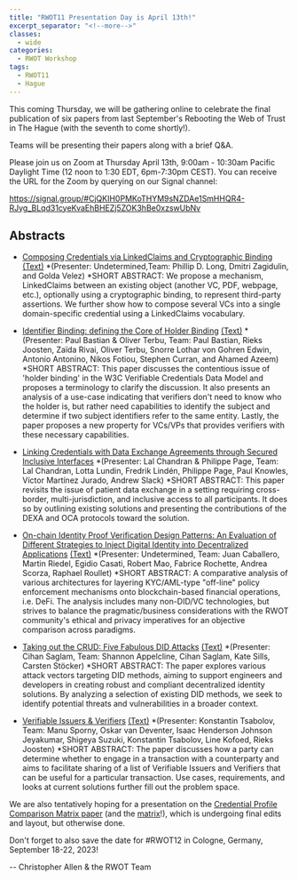 ```yaml
---
title: "RWOT11 Presentation Day is April 13th!"
excerpt_separator: "<!--more-->"
classes:
  - wide
categories:
  - RWOT Workshop
tags:
  - RWOT11
  - Hague
---
```


This coming Thursday, we will be gathering online to celebrate the final
publication of six papers from last September's Rebooting the Web of
Trust in The Hague (with the seventh to come shortly!).

Teams will be presenting their papers along with a brief Q&A.

<!--more-->

Please join us on Zoom at Thursday April 13th, 9:00am - 10:30am
Pacific Daylight Time (12 noon to 1:30 EDT, 6pm-7:30pm CEST). You can
receive the URL for the Zoom by querying on our Signal channel:

https://signal.group/#CjQKIH0PMKoTHYM9sNZDAe1SmHHQR4-RJyg_BLqd31cyeKvaEhBHEZj5ZOK3hBe0xzswUbNv

## Abstracts

-   [Composing Credentials via LinkedClaims and Cryptographic
Binding](https://github.com/WebOfTrustInfo/rwot11-the-hague/blob/master/final-documents/composable-credentials.pdf) [(Text)](https://github.com/WebOfTrustInfo/rwot11-the-hague/blob/master/final-documents/composable-credentials.md)
   *(Presenter: Undetermined,Team: Phillip D. Long, Dmitri Zagidulin, and Golda Velez)
   *SHORT ABSTRACT: We propose a mechanism, LinkedClaims between an existing object (another VC, PDF, webpage, etc.), optionally using a cryptographic binding, to represent third-party assertions. We further show how to compose several VCs into a single domain-specific credential using a LinkedClaims vocabulary.

-   [Identifier Binding: defining the Core of Holder Binding](https://github.com/WebOfTrustInfo/rwot11-the-hague/blob/master/final-documents/identifier-binding.pdf) [(Text)](https://github.com/WebOfTrustInfo/rwot11-the-hague/blob/master/final-documents/identifier-binding.md)
   *(Presenter: Paul Bastian & Oliver Terbu, Team: Paul Bastian, Rieks Joosten, Zaïda Rivai, Oliver Terbu, Snorre Lothar von Gohren Edwin, Antonio Antonino, Nikos Fotiou, Stephen Curran, and Ahamed Azeem)
   *SHORT ABSTRACT: This paper discusses the contentious issue of \'holder binding\' in the W3C Verifiable Credentials Data Model and proposes a terminology to clarify the discussion. It also presents an analysis of a use-case indicating that verifiers don\'t need to know who the holder is, but rather need capabilities to identify the subject and determine if two subject identifiers refer to the same entity. Lastly, the paper proposes a new property for VCs/VPs that provides verifiers with these necessary capabilities.

-   [Linking Credentials with Data Exchange Agreements through Secured Inclusive Interfaces](https://github.com/WebOfTrustInfo/rwot11-the-hague/blob/master/final-documents/data-exchange-agreements-with-oca.pdf)
   *(Presenter: Lal Chandran & Philippe Page, Team: Lal Chandran, Lotta Lundin, Fredrik Lindén, Philippe Page, Paul Knowles, Víctor Martínez Jurado, Andrew Slack)
   *SHORT ABSTRACT: This paper revisits the issue of patient data exchange in a setting requiring cross-border, multi-jurisdiction, and inclusive access to all participants. It does so by outlining existing solutions and presenting the contributions of the DEXA and OCA protocols toward the solution.

-   [On-chain Identity Proof Verification Design Patterns: An Evaluation of Different Strategies to Inject Digital Identity into Decentralized Applications](https://github.com/WebOfTrustInfo/rwot11-the-hague/blob/master/final-documents/onchain_identity_verification_flows.pdf) [(Text)](https://github.com/WebOfTrustInfo/rwot11-the-hague/blob/master/final-documents/onchain_identity_verification_flows.md)
   *(Presenter: Undetermined, Team: Juan Caballero, Martin Riedel, Egidio Casati, Robert Mao, Fabrice Rochette, Andrea Scorza, Raphael Roullet)
   *SHORT ABSTRACT: A comparative analysis of various architectures for layering KYC/AML-type "off-line" policy enforcement mechanisms onto blockchain-based financial operations, i.e. DeFi. The analysis includes many non-DID/VC technologies, but strives to balance the pragmatic/business considerations with the RWOT community's ethical and privacy imperatives for an objective comparison across paradigms.

-   [Taking out the CRUD: Five Fabulous DID Attacks](https://github.com/WebOfTrustInfo/rwot11-the-hague/blob/master/final-documents/taking-out-the-crud-five-fabulous-did-attacks.pdf) [(Text)](https://github.com/WebOfTrustInfo/rwot11-the-hague/blob/master/final-documents/taking-out-the-crud-five-fabulous-did-attacks.md)
   *(Presenter: Cihan Saglam, Team: Shannon Appelcline, Cihan Saglam, Kate Sills, Carsten Stöcker)
   *SHORT ABSTRACT: The paper explores various attack vectors targeting DID methods, aiming to support engineers and developers in creating robust and compliant decentralized identity solutions. By analyzing a selection of existing DID methods, we seek to identify potential threats and vulnerabilities in a broader context.

-   [Verifiable Issuers & Verifiers](https://github.com/WebOfTrustInfo/rwot11-the-hague/blob/master/final-documents/verifiable-issuers-and-verifiers.pdf) [(Text)](https://github.com/WebOfTrustInfo/rwot11-the-hague/blob/master/final-documents/verifiable-issuers-and-verifiers.md)
   *(Presenter: Konstantin Tsabolov, Team: Manu Sporny, Oskar van Deventer, Isaac Henderson Johnson Jeyakumar, Shigeya Suzuki, Konstantin Tsabolov, Line Kofoed, Rieks Joosten)
   *SHORT ABSTRACT: The paper discusses how a party can determine whether to engage in a transaction with a counterparty and aims to facilitate sharing of a list of Verifiable Issuers and Verifiers that can be useful for a particular transaction. Use cases, requirements, and looks at current solutions further fill out the problem space.

We are also tentatively hoping for a presentation on the [Credential
Profile Comparison Matrix
paper](https://github.com/WebOfTrustInfo/rwot11-the-hague/blob/master/draft-documents/credential-profile-comparison.md)
(and the
[matrix](https://docs.google.com/spreadsheets/d/1Z4cYfjbbE-rABcfC-xab8miocKLomivYMUFibOh9BVo/edit#gid=1084392809)!),
which is undergoing final edits and layout, but otherwise done.

Don't forget to also save the date for #RWOT12 in Cologne, Germany,
September 18-22, 2023!

-- Christopher Allen & the RWOT Team
